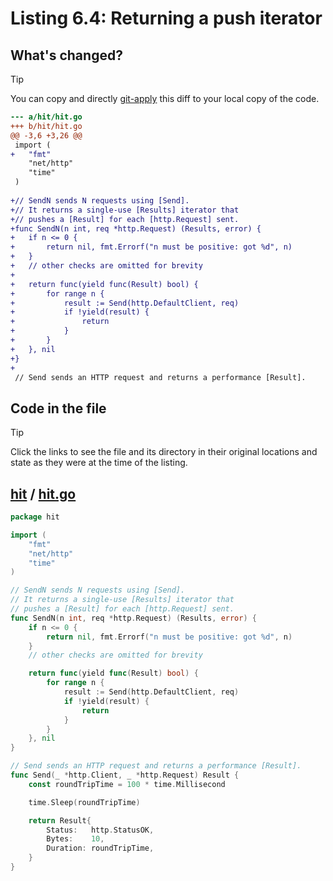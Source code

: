 # Listing 6.4: Returning a push iterator

## What's changed?

> [!TIP]
> You can copy and directly [git-apply](https://tldr.inbrowser.app/pages/common/git-apply) this diff to your local copy of the code.

```diff
--- a/hit/hit.go
+++ b/hit/hit.go
@@ -3,6 +3,26 @@
 import (
+	"fmt"
 	"net/http"
 	"time"
 )
 
+// SendN sends N requests using [Send].
+// It returns a single-use [Results] iterator that
+// pushes a [Result] for each [http.Request] sent.
+func SendN(n int, req *http.Request) (Results, error) {
+	if n <= 0 {
+		return nil, fmt.Errorf("n must be positive: got %d", n)
+	}
+	// other checks are omitted for brevity
+
+	return func(yield func(Result) bool) {
+		for range n {
+			result := Send(http.DefaultClient, req)
+			if !yield(result) {
+				return
+			}
+		}
+	}, nil
+}
+
 // Send sends an HTTP request and returns a performance [Result].

```
## Code in the file

> [!TIP]
> Click the links to see the file and its directory in their original locations and state as they were at the time of the listing.

## [hit](https://github.com/inancgumus/gobyexample/blob/71dfef6431669da3b27e1d31745d8b64f77bbeb8/hit) / [hit.go](https://github.com/inancgumus/gobyexample/blob/71dfef6431669da3b27e1d31745d8b64f77bbeb8/hit/hit.go)

```go
package hit

import (
	"fmt"
	"net/http"
	"time"
)

// SendN sends N requests using [Send].
// It returns a single-use [Results] iterator that
// pushes a [Result] for each [http.Request] sent.
func SendN(n int, req *http.Request) (Results, error) {
	if n <= 0 {
		return nil, fmt.Errorf("n must be positive: got %d", n)
	}
	// other checks are omitted for brevity

	return func(yield func(Result) bool) {
		for range n {
			result := Send(http.DefaultClient, req)
			if !yield(result) {
				return
			}
		}
	}, nil
}

// Send sends an HTTP request and returns a performance [Result].
func Send(_ *http.Client, _ *http.Request) Result {
	const roundTripTime = 100 * time.Millisecond

	time.Sleep(roundTripTime)

	return Result{
		Status:   http.StatusOK,
		Bytes:    10,
		Duration: roundTripTime,
	}
}
```

